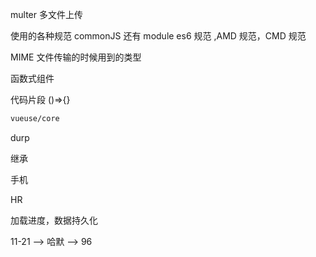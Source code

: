 multer 多文件上传 

 使用的各种规范 commonJS  还有 module  es6 规范  ,AMD 规范，CMD 规范

MIME 文件传输的时候用到的类型

函数式组件



代码片段 ()=>{} 

```bash
vueuse/core
```



durp

继承

手机

HR



加载进度，数据持久化





11-21 --> 哈默 --> 96

